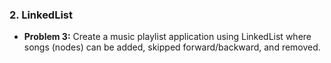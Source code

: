 ### 2. LinkedList

- **Problem 3:** Create a music playlist application using LinkedList where songs (nodes) can be added, skipped forward/backward, and removed.